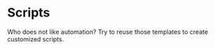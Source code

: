 # Scripts

Who does not like automation? Try to reuse those templates to create customized scripts.
